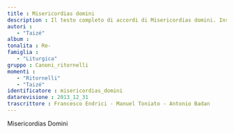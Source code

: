 ```yaml
--- 
title : Misericordias domini
description : Il testo completo di accordi di Misericordias domini. Inseriscila nel tuo canzoniere!
autori : 
   - "Taizé"
album : 
tonalita : Re-
famiglia : 
   - "Liturgica"
gruppo : Canoni_ritornelli
momenti : 
   - "Ritornelli"
   - "Taizé"
identificatore : misericordias_domini
datarevisione : 2013_12_31
trascrittore : Francesco Endrici - Manuel Toniato - Antonio Badan
--- 
```




 Misericordias Domini 


